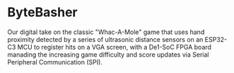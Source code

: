 # ByteBasher
Our digital take on the classic "Whac-A-Mole" game that uses hand proximity detected by a series of ultrasonic distance sensors on an ESP32-C3 MCU to register hits on a VGA screen, with a De1-SoC FPGA board manading the increasing game difficulty and score updates via Serial Peripheral Communication (SPI).
